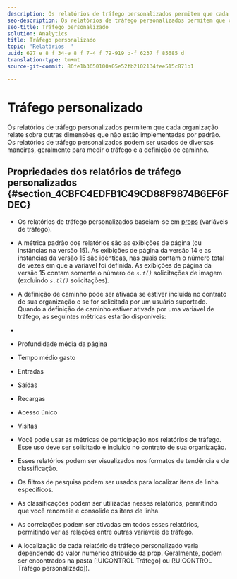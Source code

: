 ```yaml
---
description: Os relatórios de tráfego personalizados permitem que cada organização relate sobre outras dimensões que não estão implementadas por padrão. Os relatórios de tráfego personalizados podem ser usados de diversas maneiras, geralmente para medir o tráfego e a definição de caminho.
seo-description: Os relatórios de tráfego personalizados permitem que cada organização relate sobre outras dimensões que não estão implementadas por padrão. Os relatórios de tráfego personalizados podem ser usados de diversas maneiras, geralmente para medir o tráfego e a definição de caminho.
seo-title: Tráfego personalizado
solution: Analytics
title: Tráfego personalizado
topic: 'Relatórios  '
uuid: 627 e 8 f 34-e 8 f 7-4 f 79-919 b-f 6237 f 85685 d
translation-type: tm+mt
source-git-commit: 86fe1b3650100a05e52fb2102134fee515c871b1

---
```



# Tráfego personalizado

Os relatórios de tráfego personalizados permitem que cada organização relate sobre outras dimensões que não estão implementadas por padrão. Os relatórios de tráfego personalizados podem ser usados de diversas maneiras, geralmente para medir o tráfego e a definição de caminho.

## Propriedades dos relatórios de tráfego personalizados {#section_4CBFC4EDFB1C49CD88F9874B6EF6FDEC}

* Os relatórios de tráfego personalizados baseiam-se em [props](https://marketing.adobe.com/resources/help/en_US/sc/implement/index.html?f=c_propn) (variáveis de tráfego).
* A métrica padrão dos relatórios são as exibições de página (ou instâncias na versão 15). As exibições de página da versão 14 e as instâncias da versão 15 são idênticas, nas quais contam o número total de vezes em que a variável foi definida. As exibições de página da versão 15 contam somente o número de *`s.t()`* solicitações de imagem (excluindo *`s.tl()`* solicitações).

* A definição de caminho pode ser ativada se estiver incluída no contrato de sua organização e se for solicitada por um usuário suportado. Quando a definição de caminho estiver ativada por uma variável de tráfego, as seguintes métricas estarão disponíveis:
* 

   * Profundidade média da página
   * Tempo médio gasto
   * Entradas
   * Saídas
   * Recargas
   * Acesso único
   * Visitas

* Você pode usar as métricas de participação nos relatórios de tráfego. Esse uso deve ser solicitado e incluído no contrato de sua organização.
* Esses relatórios podem ser visualizados nos formatos de tendência e de classificação.
* Os filtros de pesquisa podem ser usados para localizar itens de linha específicos.
* As classificações podem ser utilizadas nesses relatórios, permitindo que você renomeie e consolide os itens de linha.
* As correlações podem ser ativadas em todos esses relatórios, permitindo ver as relações entre outras variáveis de tráfego.
* A localização de cada relatório de tráfego personalizado varia dependendo do valor numérico atribuído da prop. Geralmente, podem ser encontrados na pasta [!UICONTROL Tráfego] ou [!UICONTROL Tráfego personalizado]).

